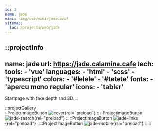 ```yaml
---
id: 3
name: jade
mini: /img/web/mini/jade.avif
sitemap:
  loc: /projects/web/jade
---
```


::projectInfo
---
name: jade
url: https://jade.calamina.cafe
tech: 
    tools:
      - 'vue'
    languages:
      - 'html'
      - 'scss'
      - 'typescript'
    colors:
      - '#lelele'
      - '#tetete'
    fonts:
      - 'apercu mono regular'
    icons:
      - 'tabler'
---
Startpage with fake depth and 3D.
::

::projectGallery  
  ::ProjectImageButton
    ![cover](/img/web/jade.avif){rel="preload"}
  ::
  ::ProjectImageButton
    ![jade-search](/img/web/jade/jade-search.avif){rel="preload"}
  ::
  ::ProjectImageButton
    ![jade-links](/img/web/jade/jade-links.avif){rel="preload"}
  :: 
  ::ProjectImageButton
    ![jade-mobile](/img/web/jade/jade-mobile.avif){rel="preload"}
  :: 
::

<!-- ::projectFeatures
"Random catchphrase generator",
"Animated layers mimicking 3D",
"Instant results on different search engines"
:: -->